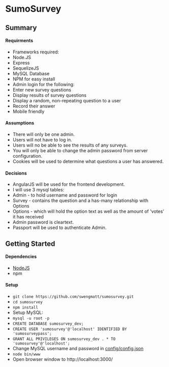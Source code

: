 # SumoSurvey

## Summary



#### Requirments

* Frameworks required:
 *  Node.JS
 *  Express
 *  SequelizeJS
 *  MySQL Database
 *  NPM for easy install
* Admin login for the following:
 * Enter new survey questions
 * Display results of survey questions
* Display a random, non-repeating question to a user
* Record their answer
* Mobile friendly

#### Assumptions

* There will only be one admin.
* Users will not have to log in.
* Users will no be able to see the results of any surveys.
* You will only be able to change the admin password from server configuration.
* Cookies will be used to determine what questions a user has answered.

#### Decisions

* AngularJS will be used for the frontend development.
* I will use 3 mysql tables: 
 * Admin - to hold username and password for login
 * Survey - contains the question and a has-many relationship with Options
 * Options - which will hold the option text as well as the amount of 'votes' it has received
* Admin password is cleartext.
* Passport will be used to authenticate Admin.

## Getting Started

#### Dependencies

* [NodeJS](https://nodejs.org/download/)
* npm

#### Setup

* `git clone https://github.com/swengmatt/sumosurvey.git`
* `cd sumosurvey`
* `npm install`
* Setup MySQL:
 * `mysql -u root -p`
 * `CREATE DATABASE sumosurvey_dev;`
 * `CREATE USER 'sumosurvey'@'localhost' IDENTIFIED BY 'sumosurveypass';`
 * `GRANT ALL PRIVILEGES ON sumosurvey_dev . * TO 'sumosurvey'@'localhost';`
* Change MySQL username and password in [config/config.json](config/config.json)
* `node bin/www`
* Open browser window to http://localhost:3000/
